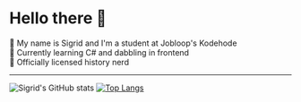 <h1>Hello there 👋</h1>

  📝 My name is Sigrid and I'm a student at Jobloop's Kodehode <br>
  🌱 Currently learning C# and dabbling in frontend <br>
  🏺 Officially licensed history nerd <br>

---

 ![Sigrid's GitHub stats](https://github-readme-stats.vercel.app/api?username=misskluck&show_icons=true&title_color=ffffff&text_color=ffffff&icon_color=ffffff&bg_color=fe036a,f5347f,fc72a5,f99dbc,fec2d6,fdd9e5)
   [![Top Langs](https://github-readme-stats.vercel.app/api/top-langs/?username=misskluck&layout=compact&title_color=ffffff&text_color=ffffff&icon_color=ffffff&bg_color=fe036a,f5347f,fc72a5,f99dbc,fec2d6,fdd9e5)](https://github.com/misskluck/github-readme-stats)
